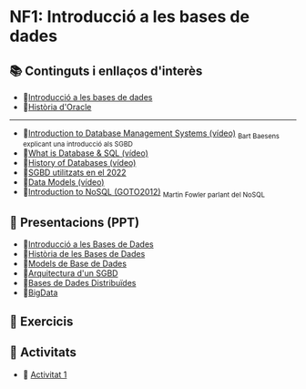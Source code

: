 # NF1: Introducció a les bases de dades

## :books: Continguts i enllaços d'interès

* :closed_book:[Introducció a les bases de dades](./continguts/M02_UF1_NF1_DOC00_SAPA-Temari_BD_V2023.pdf)
* :closed_book:[Història d'Oracle](./continguts/M02_UF1_NF1_DOC02A_Historia-Oracle_v2023.pdf)

---

* :link:[Introduction to Database Management Systems (vídeo)](https://www.youtube.com/watch?v=6u2zsJOJ_GE) <sub>Bart Baesens explicant una introducció als SGBD</sub>
* :link:[What is Database & SQL (vídeo)](https://youtu.be/FR4QIeZaPeM)
* :link:[History of Databases (vídeo)](https://youtu.be/KG-mqHoXOXY)
* :link:[SGBD utilitzats en el 2022](https://towardsdatascience.com/top-databases-to-use-in-2022-what-is-the-right-database-for-your-use-case-bb8d3f183b21)
* :link:[Data Models  (vídeo)](https://www.youtube.com/watch?v=zTcUj4xTnnA)
* :link:[Introduction to NoSQL (GOTO2012)](https://www.youtube.com/watch?v=qI_g07C_Q5I&t=917s) <sub>Martin Fowler parlant del NoSQL</sub>

## :notebook: Presentacions (PPT)

* :blue_book:[Introducció a les Bases de Dades](./continguts/M02_UF1_NF1_DOC01_IntroduccioBD_v2023.pdf)
* :blue_book:[Història de les Bases de Dades](./continguts/M02_UF1_NF1_DOC02_HistoriaBD_v2023.pdf)
* :blue_book:[Models de Base de Dades](./continguts/M02_UF1_NF1_DOC03_ModelsdeBD_v2023.pdf)
* :blue_book:[Arquitectura d'un SGBD](./continguts/M02_UF1_NF1_DOC04_Arquitectura_SGBD_v2023.pdf)
* :blue_book:[Bases de Dades Distribuïdes](./continguts/M02_UF1_NF1_DOC05_BD_Distribuides_v2023.pdf)
* :blue_book:[BigData](./continguts/M02_UF1_NF1_DOC06_BigData_v2023.pdf)

## :notebook: Exercicis

## :pencil: Activitats

* :pencil: [Activitat 1](./activitats/M02_UF1_NF1_Pràctica_A01_SGBD%20Actuals_v2022.docx)
